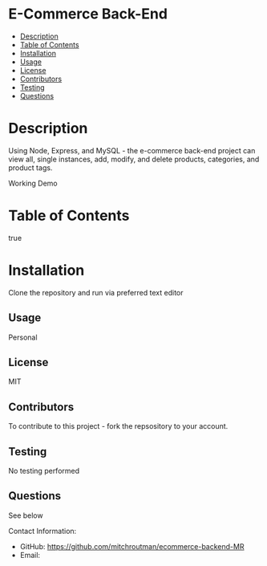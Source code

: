 # E-Commerce Back-End
    
- [Description](#description)
- [Table of Contents](#tableofcontents)
- [Installation](#installation)
- [Usage](#usage)
- [License](#license)
- [Contributors](#contributors)
- [Testing](#testing)
- [Questions](#questions)

# Description

Using Node, Express, and MySQL - the e-commerce back-end project can view all, single instances, add, modify, and delete products, categories, and product tags. 

Working Demo


# Table of Contents

true

# Installation

Clone the repository and run via preferred text editor

## Usage

Personal

## License
  
MIT
  
## Contributors
To contribute to this project - fork the repsository to your account.


## Testing

No testing performed
## Questions

See below

Contact Information:
  - GitHub: https://github.com/mitchroutman/ecommerce-backend-MR
  - Email: 